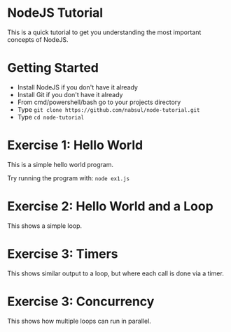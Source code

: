 # NodeJS Tutorial

This is a quick tutorial to get you understanding the most important concepts of NodeJS.

# Getting Started

- Install NodeJS if you don't have it already
- Install Git if you don't have it already
- From cmd/powershell/bash go to your projects directory
- Type `git clone https://github.com/nabsul/node-tutorial.git`
- Type `cd node-tutorial`

# Exercise 1: Hello World

This is a simple hello world program.

Try running the program with: `node ex1.js`

# Exercise 2: Hello World and a Loop

This shows a simple loop.

# Exercise 3: Timers

This shows similar output to a loop, but where each call is done via a timer.

# Exercise 3: Concurrency

This shows how multiple loops can run in parallel.

